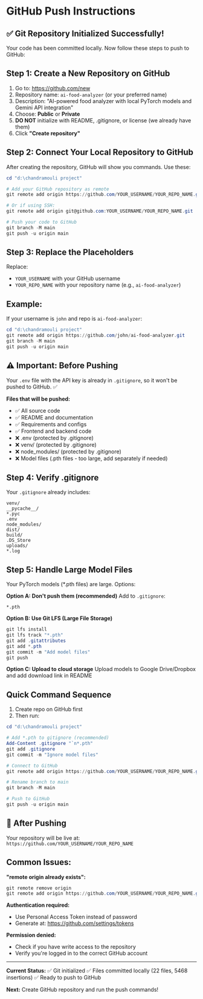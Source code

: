 # GitHub Push Instructions

## ✅ Git Repository Initialized Successfully!

Your code has been committed locally. Now follow these steps to push to GitHub:

## Step 1: Create a New Repository on GitHub

1. Go to: https://github.com/new
2. Repository name: `ai-food-analyzer` (or your preferred name)
3. Description: "AI-powered food analyzer with local PyTorch models and Gemini API integration"
4. Choose: **Public** or **Private**
5. **DO NOT** initialize with README, .gitignore, or license (we already have them)
6. Click **"Create repository"**

## Step 2: Connect Your Local Repository to GitHub

After creating the repository, GitHub will show you commands. Use these:

```powershell
cd "d:\chandramouli project"

# Add your GitHub repository as remote
git remote add origin https://github.com/YOUR_USERNAME/YOUR_REPO_NAME.git

# Or if using SSH:
git remote add origin git@github.com:YOUR_USERNAME/YOUR_REPO_NAME.git

# Push your code to GitHub
git branch -M main
git push -u origin main
```

## Step 3: Replace the Placeholders

Replace:
- `YOUR_USERNAME` with your GitHub username
- `YOUR_REPO_NAME` with your repository name (e.g., `ai-food-analyzer`)

## Example:

If your username is `john` and repo is `ai-food-analyzer`:

```powershell
cd "d:\chandramouli project"
git remote add origin https://github.com/john/ai-food-analyzer.git
git branch -M main
git push -u origin main
```

## ⚠️ Important: Before Pushing

Your `.env` file with the API key is already in `.gitignore`, so it won't be pushed to GitHub. ✅

**Files that will be pushed:**
- ✅ All source code
- ✅ README and documentation
- ✅ Requirements and configs
- ✅ Frontend and backend code
- ❌ .env (protected by .gitignore)
- ❌ venv/ (protected by .gitignore)
- ❌ node_modules/ (protected by .gitignore)
- ❌ Model files (.pth files - too large, add separately if needed)

## Step 4: Verify .gitignore

Your `.gitignore` already includes:
```
venv/
__pycache__/
*.pyc
.env
node_modules/
dist/
build/
.DS_Store
uploads/
*.log
```

## Step 5: Handle Large Model Files

Your PyTorch models (*.pth files) are large. Options:

**Option A: Don't push them (recommended)**
Add to `.gitignore`:
```
*.pth
```

**Option B: Use Git LFS (Large File Storage)**
```powershell
git lfs install
git lfs track "*.pth"
git add .gitattributes
git add *.pth
git commit -m "Add model files"
git push
```

**Option C: Upload to cloud storage**
Upload models to Google Drive/Dropbox and add download link in README

## Quick Command Sequence

1. Create repo on GitHub first
2. Then run:

```powershell
cd "d:\chandramouli project"

# Add *.pth to gitignore (recommended)
Add-Content .gitignore "`n*.pth"
git add .gitignore
git commit -m "Ignore model files"

# Connect to GitHub
git remote add origin https://github.com/YOUR_USERNAME/YOUR_REPO_NAME.git

# Rename branch to main
git branch -M main

# Push to GitHub
git push -u origin main
```

## 🎉 After Pushing

Your repository will be live at:
`https://github.com/YOUR_USERNAME/YOUR_REPO_NAME`

## Common Issues:

**"remote origin already exists":**
```powershell
git remote remove origin
git remote add origin https://github.com/YOUR_USERNAME/YOUR_REPO_NAME.git
```

**Authentication required:**
- Use Personal Access Token instead of password
- Generate at: https://github.com/settings/tokens

**Permission denied:**
- Check if you have write access to the repository
- Verify you're logged in to the correct GitHub account

---

**Current Status:**
✅ Git initialized
✅ Files committed locally (22 files, 5468 insertions)
✅ Ready to push to GitHub

**Next:** Create GitHub repository and run the push commands!
